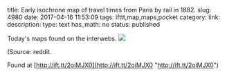title: Early isochrone map of travel times from Paris by rail in 1882.
slug: 4980
date: 2017-04-16 11:53:09
tags: ifttt,map,maps,pocket
category: 
link: 
description: 
type: text
has_math: no
status: published

Today's maps found on the interwebs. ![](http://ift.tt/2nVHdXe)  
  

(Source: reddit.  
  

Found at [http://ift.tt/2oiMJX0](http://ift.tt/2oiMJX0 "http://ift.tt/2oiMJX0")



